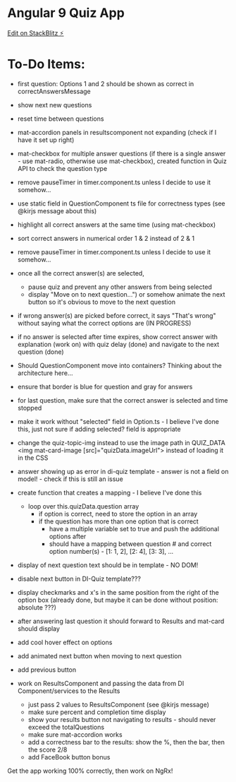 # Angular 9 Quiz App

[Edit on StackBlitz ⚡️](https://stackblitz.com/edit/angular-9-quiz-app)

# To-Do Items:
- first question: Options 1 and 2 should be shown as correct in correctAnswersMessage
- show next new questions
- reset time between questions
- mat-accordion panels in resultscomponent not expanding (check if I have it set up right) 
- mat-checkbox for multiple answer questions (if there is a single answer - use mat-radio, otherwise use mat-checkbox), created function in Quiz API to check the question type
- remove pauseTimer in timer.component.ts unless I decide to use it somehow...
- use static field in QuestionComponent ts file for correctness types (see @kirjs message about this)
- highlight all correct answers at the same time (using mat-checkbox)
- sort correct answers in numerical order 1 & 2 instead of 2 & 1
- remove pauseTimer in timer.component.ts unless I decide to use it somehow...

- once all the correct answer(s) are selected,
	- pause quiz and prevent any other answers from being selected
	- display "Move on to next question...") or somehow animate the next button so it's obvious to move to the next question
- if wrong answer(s) are picked before correct, it says "That's wrong" without saying what the correct options are (IN PROGRESS)
- if no answer is selected after time expires, show correct answer with explanation (work on) with quiz delay (done) and navigate to the next question (done)
- Should QuestionComponent move into containers? Thinking about the architecture here...
- ensure that border is blue for question and gray for answers
- for last question, make sure that the correct answer is selected and time stopped
- make it work without "selected" field in Option.ts - I believe I've done this, just not sure if adding selected? field is appropriate


- change the quiz-topic-img instead to use the image path in QUIZ_DATA <img mat-card-image [src]="quizData.imageUrl"> instead of loading it in the CSS

- answer showing up as error in di-quiz template - answer is not a field on model! - check if this is still an issue

- create function that creates a mapping - I believe I've done this
	- loop over this.quizData.question array
		- if option is correct, need to store the option in an array
		- if the question has more than one option that is correct
			- have a multiple variable set to true and push the additional options after
			- should have a mapping between question # and correct option number(s) - [1: 1, 2], [2: 4], [3: 3], ...
- display of next question text should be in template - NO DOM!
- disable next button in DI-Quiz template???
- display checkmarks and x's in the same position from the right of the option box (already done, but maybe it can be done without position: absolute ???)

- after answering last question it should forward to Results and mat-card should display
- add cool hover effect on options
- add animated next button when moving to next question
- add previous button

- work on ResultsComponent and passing the data from DI Component/services to the Results
	- just pass 2 values to ResultsComponent (see @kirjs message)
	- make sure percent and completion time display
	- show your results button not navigating to results - should never exceed the totalQuestions
	- make sure mat-accordion works
	- add a correctness bar to the results: show the %, then the bar, then the score 2/8
	- add FaceBook button bonus

Get the app working 100% correctly, then work on NgRx!
